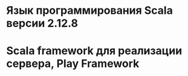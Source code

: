 # Язык программирования Scala версии 2.12.8 
# Scala framework для реализации сервера, Play Framework

